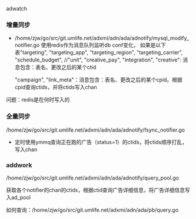 adwatch
### 增量同步
* /home/zjw/go/src/git.umlife.net/adxmi/adn/ada/adnotify/mysql_modify_notifier.go
  使用redis作为消息队列监听db conf变化，
  如果是以下表"targeting",
		"targeting_app",
		"targeting_region",
		"targeting_carrier",
		"schedule_budget",
		//"unit",
		"creative_pay",
		"integration",
		"creative":
    消息包含：表名、更改之后的某个ctid

    "campaign", "link_meta"：消息包含：表名、更改之后的某个cpid。根据cpid查询ctids，并将ctids写入chan


问题：redis是在何时写入的


### 全量同步
/home/zjw/go/src/git.umlife.net/adxmi/adn/ada/adnotify/fsync_notifier.go
* 定时使用ymmq查询正在跑的广告（status=1）的ctids，将ctids顺序打乱，写入chan


### addwork
/home/zjw/go/src/git.umlife.net/adxmi/adn/ada/adnotify/query_pool.go

获取各个notifier的chan的ctids，根据ctid查询广告详细信息，将广告详细信息写入ad_pool

如何查询：/home/zjw/go/src/git.umlife.net/adxmi/adn/ada/pb/query.go
